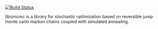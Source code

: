 [![Build Status](https://travis-ci.org/IGNF/librjmcmc.svg?branch=master)](https://travis-ci.org/IGNF/librjmcmc)

librjmcmc is a library for stochastic optimization based on reversible jump monte carlo markov chains coupled with simulated annealing.
